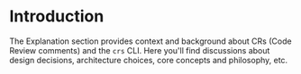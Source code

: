 # Introduction

The Explanation section provides context and background about CRs (Code Review comments) and the `crs` CLI. Here you'll find discussions about design decisions, architecture choices, core concepts and philosophy, etc.
